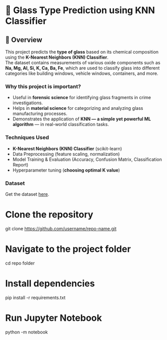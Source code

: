 # 🔮 Glass Type Prediction using KNN Classifier

## 📌 Overview
This project predicts the **type of glass** based on its chemical composition using the **K-Nearest Neighbors (KNN) Classifier**.  
The dataset contains measurements of various oxide components such as **Na, Mg, Al, Si, K, Ca, Ba, Fe**, which are used to classify glass into different categories like building windows, vehicle windows, containers, and more.  

### Why this project is important?
- Useful in **forensic science** for identifying glass fragments in crime investigations.  
- Helps in **material science** for categorizing and analyzing glass manufacturing processes.  
- Demonstrates the application of **KNN — a simple yet powerful ML algorithm** — in real-world classification tasks.  

### Techniques Used
- **K-Nearest Neighbors (KNN) Classifier** (scikit-learn)  
- Data Preprocessing (feature scaling, normalization)  
- Model Training & Evaluation (Accuracy, Confusion Matrix, Classification Report)  
- Hyperparameter tuning (**choosing optimal K value**)      

### Dataset
Get the dataset [here](https://www.kaggle.com/datasets/uciml/glass).

# Clone the repository
git clone https://github.com/username/repo-name.git

# Navigate to the project folder
cd repo folder

# Install dependencies
pip install -r requirements.txt

# Run Jupyter Notebook
python -m notebook